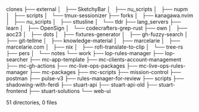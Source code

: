 clones
├── external
│   ├── SketchyBar
│   ├── nu_scripts
│   ├── nupm
│   ├── scripts
│   └── tmux-sessionizer
├── forks
│   ├── kanagawa.nvim
│   ├── nu_scripts
│   ├── sttusline
│   └── tldr
├── lang_servers
├── learn
│   ├── OpenSign
│   └── codecrafters-grep-rust
├── own
│   ├── aoc23
│   ├── dots
│   ├── fixtures-generator
│   ├── gh-fuzzy-search
│   ├── git-tellme
│   ├── knowledge-material
│   ├── marcelarie
│   ├── marcelarie.com
│   ├── nix
│   ├── rofi-translate-to-clip
│   └── tree-rs
├── pers
│   └── notes
└── work
    ├── lop-rules-manager
    ├── lop-searcher
    ├── mc-app-template
    ├── mc-clients-account-management
    ├── mc-gh-actions
    ├── mc-live-ops-packages
    ├── mc-live-ops-rules-manager
    ├── mc-packages
    ├── mc-scripts
    ├── mission-control
    ├── postman
    ├── pulse-v3
    ├── rules-manager-for-review
    ├── scripts
    ├── shadowing-with-ferdi
    ├── stuart-api
    ├── stuart-api-old
    ├── stuart-frontend
    ├── stuart-solutions
    └── web-ui

51 directories, 0 files
